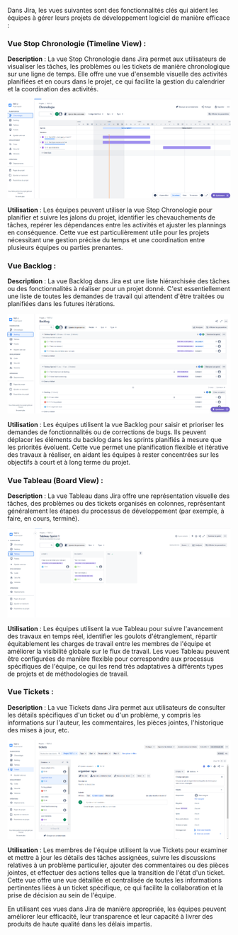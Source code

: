 Dans Jira, les vues suivantes sont des fonctionnalités clés qui aident les équipes à gérer leurs projets de développement logiciel de manière efficace :

### Vue Stop Chronologie (Timeline View) :

**Description** : La vue Stop Chronologie dans Jira permet aux utilisateurs de visualiser les tâches, les problèmes ou les tickets de manière chronologique sur une ligne de temps. Elle offre une vue d'ensemble visuelle des activités planifiées et en cours dans le projet, ce qui facilite la gestion du calendrier et la coordination des activités.

![chronologie](../Images/Chronologie.png)

**Utilisation** : Les équipes peuvent utiliser la vue Stop Chronologie pour planifier et suivre les jalons du projet, identifier les chevauchements de tâches, repérer les dépendances entre les activités et ajuster les plannings en conséquence. Cette vue est particulièrement utile pour les projets nécessitant une gestion précise du temps et une coordination entre plusieurs équipes ou parties prenantes.

### Vue Backlog :

**Description** : La vue Backlog dans Jira est une liste hiérarchisée des tâches ou des fonctionnalités à réaliser pour un projet donné. C'est essentiellement une liste de toutes les demandes de travail qui attendent d'être traitées ou planifiées dans les futures itérations.

![backlog](../Images/backlog.png)

**Utilisation** : Les équipes utilisent la vue Backlog pour saisir et prioriser les demandes de fonctionnalités ou de corrections de bugs. Ils peuvent déplacer les éléments du backlog dans les sprints planifiés à mesure que les priorités évoluent. Cette vue permet une planification flexible et itérative des travaux à réaliser, en aidant les équipes à rester concentrées sur les objectifs à court et à long terme du projet.

### Vue Tableau (Board View) :

**Description** : La vue Tableau dans Jira offre une représentation visuelle des tâches, des problèmes ou des tickets organisés en colonnes, représentant généralement les étapes du processus de développement (par exemple, à faire, en cours, terminé).

![tableau](../Images/tableau-scrum.png)

**Utilisation** : Les équipes utilisent la vue Tableau pour suivre l'avancement des travaux en temps réel, identifier les goulots d'étranglement, répartir équitablement les charges de travail entre les membres de l'équipe et améliorer la visibilité globale sur le flux de travail. Les vues Tableau peuvent être configurées de manière flexible pour correspondre aux processus spécifiques de l'équipe, ce qui les rend très adaptatives à différents types de projets et de méthodologies de travail.

### Vue Tickets :

**Description** : La vue Tickets dans Jira permet aux utilisateurs de consulter les détails spécifiques d'un ticket ou d'un problème, y compris les informations sur l'auteur, les commentaires, les pièces jointes, l'historique des mises à jour, etc.

![tickets](../Images//vue-tickets.png)

**Utilisation** : Les membres de l'équipe utilisent la vue Tickets pour examiner et mettre à jour les détails des tâches assignées, suivre les discussions relatives à un problème particulier, ajouter des commentaires ou des pièces jointes, et effectuer des actions telles que la transition de l'état d'un ticket. Cette vue offre une vue détaillée et centralisée de toutes les informations pertinentes liées à un ticket spécifique, ce qui facilite la collaboration et la prise de décision au sein de l'équipe.

En utilisant ces vues dans Jira de manière appropriée, les équipes peuvent améliorer leur efficacité, leur transparence et leur capacité à livrer des produits de haute qualité dans les délais impartis.

